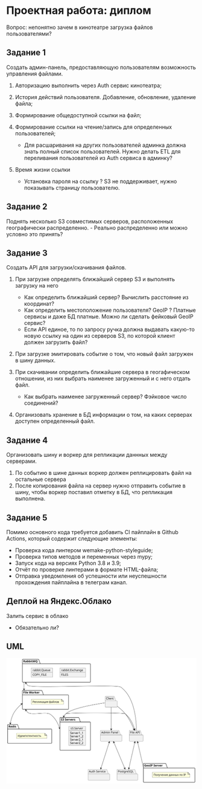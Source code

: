 # Проектная работа: диплом

Вопрос: непонятно зачем в кинотеатре загрузка файлов пользователями?

## Задание 1

Создать админ-панель, предоставляющую пользователям возможность управления файлами.
1. Авторизацию выполнить через Auth сервис кинотеатра;
1. История действий пользователя. Добавление, обновление, удаление файла;
1. Формирование общедоступной ссылки на файл;
1. Формирование ссылки на чтение/запись для определенных пользователей;
    - Для расшаривания на других пользователей админка должна знать полный список пользователей. Нужно делать ETL для переливания пользователей из Auth сервиса в админку?

1. Время жизни ссылки
    - Установка пароля на ссылку ? S3 не поддерживает, нужно показывать страницу пользователю.

## Задание 2

Поднять несколько S3 совместимых серверов, расположенных географически распределенно.
    - Реально распределенно или можно условно это принять?

## Задание 3

Создать API для загрузки/скачивания файлов.
1. При загрузке определять ближайший сервер S3 и выполнять загрузку на него
    - Как определить ближайший сервер? Вычислить расстояние из координат?
    - Как определить местоположение пользователя? GeoIP ? Платные сервисы и даже БД платные. Можно ли сделать фейковый GeoIP сервис?
    - Если API единое, то по запросу ручка должна выдавать какую-то новую ссылку на один из серверов S3, по которой клиент должен загрузить файл?

1. При загрузке эмитировать событие о том, что новый файл загружен в шину данных.
1. При скачивании определить ближайшие сервера в геогафическом отношении, из них выбрать наименее загруженный и с него отдать файл.
    - Как выбрать наименее загруженный сервер? Фэйковое число соединений?
1. Организовать хранение в БД информации о том, на каких серверах доступен определенный файл.

## Задание 4
Организовать шину и воркер для репликации даннных между серверами.
1. По событию в шине данных воркер должен реплицировать файл на остальные сервера
1. После копирования файла на сервер нужно отправить событие в шину, чтобы воркер поставил отметку в БД, что репликация выполнена.

## Задание 5
Помимо основного кода требуется добавить CI пайплайн в Github Actions, который содержит следующие элементы:
- Проверка кода линтером wemake-python-styleguide;
- Проверка типов методов и переменных через mypy;
- Запуск кода на версиях Python 3.8 и 3.9;
- Отчёт по проверке линтерами в формате HTML-файла;
- Отправка уведомления об успешности или неуспешности прохождения пайплайна в телеграм канал.

## Деплой на Яндекс.Облако
Залить сервис в облако
 - Обязательно ли?

 ## UML
![scheme](scheme.svg)

